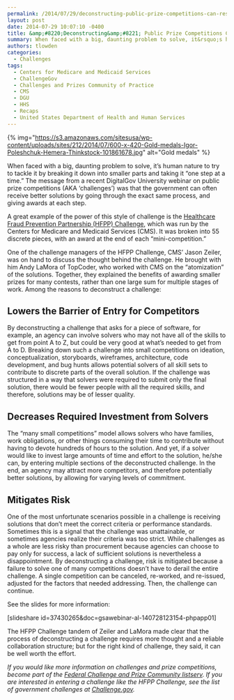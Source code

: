 ```yaml
---
permalink: /2014/07/29/deconstructing-public-prize-competitions-can-result-in-better-solutions/
layout: post
date: 2014-07-29 10:07:10 -0400
title: &amp;#8220;Deconstructing&amp;#8221; Public Prize Competitions Can Result in Better Solutions
summary: When faced with a big, daunting problem to solve, it&rsquo;s human nature to try to tackle it by breaking it down into smaller parts and taking it &ldquo;one step at a time.&rdquo; The message from a recent DigitalGov University webinar on public prize competitions (AKA &lsquo;challenges&rsquo;) was that the government can often receive better solutions
authors: tlowden
categories:
  - Challenges
tags:
  - Centers for Medicare and Medicaid Services
  - ChallengeGov
  - Challenges and Prizes Community of Practice
  - CMS
  - DGU
  - HHS
  - Recaps
  - United States Department of Health and Human Services
---
```


{% img="https://s3.amazonaws.com/sitesusa/wp-content/uploads/sites/212/2014/07/600-x-420-Gold-medals-Igor-Poleshchuk-Hemera-Thinkstock-101861678.jpg" alt="Gold medals" %} 

When faced with a big, daunting problem to solve, it’s human nature to try to tackle it by breaking it down into smaller parts and taking it “one step at a time.” The message from a recent DigitalGov University webinar on public prize competitions (AKA ‘challenges’) was that the government can often receive better solutions by going through the exact same process, and giving awards at each step.

A great example of the power of this style of challenge is the <a href="http://www.topcoder.com/cms/hfpp/" target="_blank">Healthcare Fraud Prevention Partnership (HFPP) Challenge</a>, which was run by the Centers for Medicare and Medicaid Services (CMS). It was broken into 55 discrete pieces, with an award at the end of each “mini-competition.”

One of the challenge managers of the HFPP Challenge, CMS’ Jason Zeiler, was on hand to discuss the thought behind the challenge. He brought with him Andy LaMora of TopCoder, who worked with CMS on the “atomization” of the solutions. Together, they explained the benefits of awarding smaller prizes for many contests, rather than one large sum for multiple stages of work. Among the reasons to deconstruct a challenge:

## Lowers the Barrier of Entry for Competitors

By deconstructing a challenge that asks for a piece of software, for example, an agency can involve solvers who may not have all of the skills to get from point A to Z, but could be very good at what’s needed to get from A to D. Breaking down such a challenge into small competitions on ideation, conceptualization, storyboards, wireframes, architecture, code development, and bug hunts allows potential solvers of all skill sets to contribute to discrete parts of the overall solution. If the challenge was structured in a way that solvers were required to submit only the final solution, there would be fewer people with all the required skills, and therefore, solutions may be of lesser quality.

## Decreases Required Investment from Solvers

The “many small competitions” model allows solvers who have families, work obligations, or other things consuming their time to contribute without having to devote hundreds of hours to the solution. And yet, if a solver would like to invest large amounts of time and effort to the solution, he/she can, by entering multiple sections of the deconstructed challenge. In the end, an agency may attract more competitors, and therefore potentially better solutions, by allowing for varying levels of commitment.

## Mitigates Risk

One of the most unfortunate scenarios possible in a challenge is receiving solutions that don’t meet the correct criteria or performance standards. Sometimes this is a signal that the challenge was unattainable, or sometimes agencies realize their criteria was too strict. While challenges as a whole are less risky than procurement because agencies can choose to pay only for success, a lack of sufficient solutions is nevertheless a disappointment. By deconstructing a challenge, risk is mitigated because a failure to solve one of many competitions doesn’t have to derail the entire challenge. A single competition can be canceled, re-worked, and re-issued, adjusted for the factors that needed addressing. Then, the challenge can continue.

See the slides for more information:

[slideshare id=37430265&doc=gsawebinar-al-140728123154-phpapp01]

The HFPP Challenge tandem of Zeiler and LaMora made clear that the process of deconstructing a challenge requires more thought and a reliable collaboration structure; but for the right kind of challenge, they said, it can be well worth the effort.

_If you would like more information on challenges and prize competitions, become part of the <a href="https://www.WHATEVER/communities/challenges-prizes-community/" target="_blank">Federal Challenge and Prize Community listserv</a>. If you are interested in entering a challenge like the HFPP Challenge, see the list of government challenges at <a href="http://challenge.gov" target="_blank">Challenge.gov</a>._